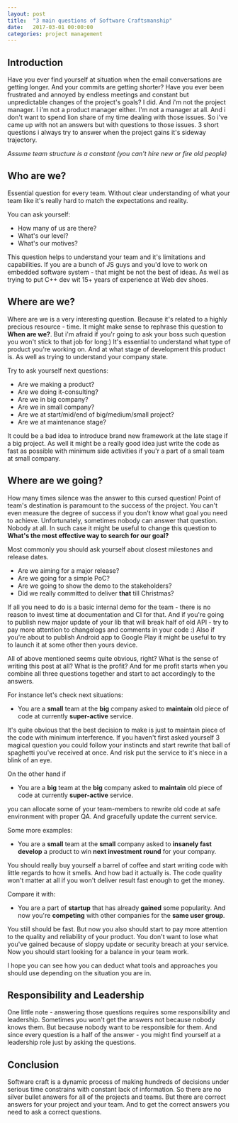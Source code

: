 ```yaml
---
layout: post
title:  "3 main questions of Software Craftsmanship"
date:   2017-03-01 00:00:00
categories: project management
---
```


Introduction
------------
Have you ever find yourself at situation when the email conversations are getting longer. And your commits are getting shorter? Have you ever been frustrated and annoyed by endless meetings and constant but  unpredictable changes of the project's goals?
I did. And i'm not the project manager. I i'm not a product manager either. I'm not a manager at all. And i don't want to spend lion share of my time dealing with those issues.
So i've came up with not an answers but with questions to those issues.
3 short questions i always try to answer when the project gains it's sideway trajectory.


_Assume team structure is a constant (you can't hire new or fire old people)_

Who are we?
-------------------
Essential question for every team. Without clear understanding of what your team like it's really hard to match the expectations and reality.

You can ask yourself:

- How many of us are there?
- What's our level?
- What's our motives?

This question helps to understand your team and it's limitations and capabilities. If you are a bunch of JS guys and you'd love to work on embedded software system - that might be not the best of ideas.
As well as trying to put C++ dev wit 15+ years of experience at Web dev shoes.


Where are we?
-------------------

Where are we is a very interesting question. Because it's related to a highly precious resource - time. It might make sense to rephrase this question to __When are we?__. But i'm afraid if you'r going to ask your boss such question you won't stick to that job for long:)
It's essential to understand what type of product you're working on. And at what stage of development this product is. As well as trying to understand your company state.

Try to ask yourself next questions:

- Are we making a product?
- Are we doing it-consulting?
- Are we in big company?
- Are we in small company?
- Are we at start/mid/end of big/medium/small project?
- Are we at maintenance stage?

It could be a bad idea to introduce brand new framework at the late stage if a big project.
As well it might be a really good idea just write the code as fast as possible with minimum side activities if you'r a part of a small team at small company.

Where are we going?
-------------------

How many times silence was the answer to this cursed question! Point of team's destination is paramount to the success of the project. You can't even measure the degree of success if you don't know what goal you need to achieve. Unfortunately, sometimes nobody can answer that question. Nobody at all. In such case it might be useful to change this question to __What's the most effective way to search for our goal?__

Most commonly you should ask yourself about closest milestones and release dates.

- Are we aiming for a major release?
- Are we going for a simple PoC?
- Are we going to show the demo to the stakeholders?
- Did we really committed to deliver __that__ till Christmas?

If all you need to do is a basic internal demo for the team - there is no reason to invest time at documentation and CI for that.
And if you're going to publish new major update of your lib that will break half of old API - try to pay more attention to changelogs and comments in your code :)
Also if you're about to publish Android app to Google Play it might be useful to try to launch it at some other then yours device.

All of above mentioned seems quite obvious, right? What is the sense of writing this post at all? What is the profit?
And for me profit starts when you combine all three questions together and start to act accordingly to the answers.

For instance let's check next situations:

- You are a __small__ team at the __big__ company asked to __maintain__ old piece of code at currently __super-active__ service.

It's quite obvious that the best decision to make is just to maintain piece of the code with minimum interference.
If you haven't first asked yourself 3 magical question you could follow your instincts and start rewrite that ball of spaghetti you've received at once. And risk put the service to it's niece in a blink of an eye.

On the other hand if

- You are a __big__ team at the __big__ company asked to __maintain__ old piece of code at currently __super-active__ service.

you can allocate some of your team-members to rewrite old code at safe environment with proper QA. And gracefully update the current service.

Some more examples:

- You are a __small__ team at the __small__ company asked to __insanely fast develop__  a product to win __next investment round__ for your company.

You should really buy yourself a barrel of coffee and start writing code with little regards to how it smells. And how bad it actually is. The code quality won't matter at all if you won't deliver result fast enough to get the money.

Compare it with:

- You are a part of __startup__ that has already __gained__ some popularity. And now you're __competing__ with other companies for the __same user group__.

You still should be fast. But now you also should start to pay more attention to the quality and reliability of your product. You don't want to lose what you've gained because of sloppy update or security breach at your service. Now you should start looking for a balance in your team work.

I hope you can see how you can deduct what tools and approaches you should use depending on the situation you are in.

Responsibility and  Leadership
------------------------------

One little note - answering those questions requires some responsibility and leadership.  Sometimes you won't get the answers not because nobody knows them. But because nobody want to be responsible for them. And since every question is a half of the answer - you might find yourself at a leadership role just by asking the questions.

Conclusion
----------

Software craft is a dynamic process of making hundreds of decisions under serious time constrains with constant lack of information. So there are no silver bullet answers for all of the projects and teams. But there are correct answers for your project and your team. And to get the correct answers you need to ask a correct questions.
